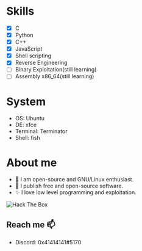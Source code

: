# Skills
- [x] C
- [x] Python
- [x] C++
- [x] JavaScript
- [x] Shell scripting
- [x] Reverse Engineering
- [ ] Binary Exploitation(still learning)
- [ ] Assembly x86_64(still learning)
# System
* OS: Ubuntu
* DE: xfce
* Terminal: Terminator
* Shell: fish

# About me 
- 🐧 I am open-source and GNU/Linux enthusiast.
- 🙈 I publish free and open-source software.
- ✨ I love low level programming and exploitation.
<img src="http://www.hackthebox.eu/badge/image/415826" alt="Hack The Box"> 

## Reach me 📫
 - Discord: 0x41414141#5170
